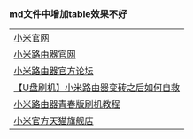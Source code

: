 
### md文件中增加table效果不好
<table>
<tr><td><a href="http://www.mi.com" target="_blank">小米官网</a></td></tr>
<tr><td><a href="http://www1.miwifi.com" target="_blank">小米路由器官网</a></td></tr>
<tr><td><a href="http://bbs.xiaomi.cn/f-354" target="_blank">小米路由器官方论坛</a></td></tr>
<tr><td><a href="http://bbs.xiaomi.cn/t-11600650" target="_blank">【U盘刷机】小米路由器变砖之后如何自救</a></td></tr>
<tr><td><a href="http://bbs.xiaomi.cn/t-11614239" target="_blank">小米路由器青春版刷机教程</a></td></tr>
<tr><td><a href="https://xiaomi.tmall.com/" target="_blank">小米官方天猫旗舰店</a></td></tr>  
</table>
